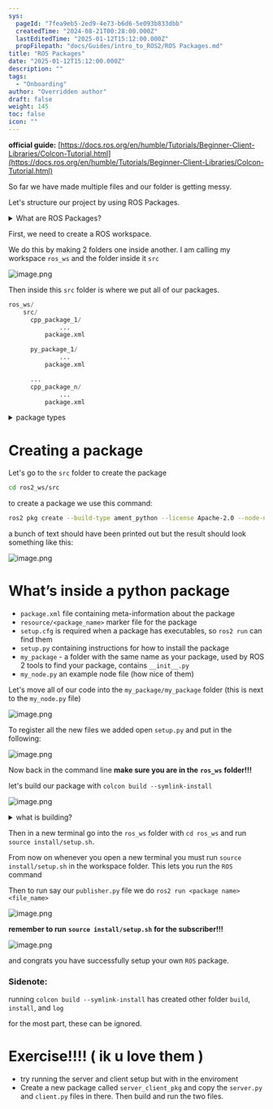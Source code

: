 ```yaml
---
sys:
  pageId: "7fea9eb5-2ed9-4e73-b6d6-5e093b833dbb"
  createdTime: "2024-08-21T00:28:00.000Z"
  lastEditedTime: "2025-01-12T15:12:00.000Z"
  propFilepath: "docs/Guides/intro_to_ROS2/ROS Packages.md"
title: "ROS Packages"
date: "2025-01-12T15:12:00.000Z"
description: ""
tags:
  - "Onboarding"
author: "Overridden author"
draft: false
weight: 145
toc: false
icon: ""
---
```


**official guide:** [https://docs.ros.org/en/humble/Tutorials/Beginner-Client-Libraries/Colcon-Tutorial.html](https://docs.ros.org/en/humble/Tutorials/Beginner-Client-Libraries/Colcon-Tutorial.html)

So far we have made multiple files and our folder is getting messy.

Let's structure our project by using ROS Packages.

<details>

<summary>What are ROS Packages?</summary>

ROS Packages are, as the name implies, packages of code that are highly sharable between ROS developers.

They consist of a folder, `package.xml` file, and source code

```python
      cpp_package_1/
		      ... imagine much code files here ..
          package.xml
```

</details>

First, we need to create a ROS workspace.

We do this by making 2 folders one inside another. I am calling my workspace `ros_ws` and the folder inside it `src`

![image.png](https://prod-files-secure.s3.us-west-2.amazonaws.com/d518164a-d88e-44d1-a4ee-3adb3bd8bce0/70706947-fd18-4537-a67b-e12946812d31/image.png?X-Amz-Algorithm=AWS4-HMAC-SHA256&X-Amz-Content-Sha256=UNSIGNED-PAYLOAD&X-Amz-Credential=ASIAZI2LB466XN4BQQ3H%2F20250217%2Fus-west-2%2Fs3%2Faws4_request&X-Amz-Date=20250217T150806Z&X-Amz-Expires=3600&X-Amz-Security-Token=IQoJb3JpZ2luX2VjEE8aCXVzLXdlc3QtMiJHMEUCIQCYg6ouTMFa%2BFwgeGtJDmcWEpxzz2h%2BPBnOK0yRbRq7VQIgOOYkxuROkqgk014xwfnygirFH%2FY46NgtGDXrbzmOHPYq%2FwMIeBAAGgw2Mzc0MjMxODM4MDUiDD2GQ62BPEP93orxjCrcAwqHAIzlUf7Mmli4pDtCv5IOH%2F9aI3EOBYvnqppVTk%2Bsa0t8%2FhTdXssh4kJOB2f301nCs93URcwxDbUkZI5DbJ6EXq2kxng0ZhEM0cJirEhxNBYfaXe0RsMsraX1sMMnirVf%2Bi13IKdkz8nNi7r2rTRF1lDgTR3MkSw92eIAJZPl0g7C6JiO4LUlUO1YG2MfCS4hSaZHHyumSY7rBDDeLnA9voYwtKby2ossYnFKzLTN8xuQGuHbVb2Fqe8CAOFh7Qi58ZmF%2BBtYelYvOslTUeU%2BLK1iaCHvH4ugZFV%2FP9tAU8%2B5zbocNlubtQXf1SP5aWJP%2BJyRrzG9Kv%2FBnE%2B1O5zYk9ZeQN%2F9M5WlmMepGOw5geHmLNP2%2FMVJHQHHAFaap2NlAc3sPjHCkUv9q56psjkTPbBAlyXZHHdUBKO%2FCUmcGVi9nxU8plYR6V7F8kwZByH2vgrxH2C7Hdvv7%2Bdg7aVJx2WUuv8SpFTfk2qo4MFw4Ymgmts33hYfH0Z4q51elEjtjVa9swEl6QOJBAJv1YbUjuPsOxIBtyf16Rsd%2FnJFJFbTqRI9dpLBsKvO7ZRmBHQYdDNuJPE3dngeldvqrSzDEWANGELKXMaGvDfgiYrc1bh%2FkTjnAZlQ4vsjMMmWzb0GOqUBcepG91SBJOF65Mwzl126Xd8KzTtufJYZ3jgJ%2FFa8DSUt2G1f8WTBGuzQPSFnFCBI%2BTq4LSDuJQE8XjTILDkM5zGJjoYuPR68mAoOt1W6CP%2BUeAxrvclxdVPYVgGZD%2BD5scoLe2ob5cFWE6A8ILXQG%2Bd7bWahdiNHd%2FgDATKnHwu7ho89zPbtpvx2BD4Cu3iWxIjC4F8EdOZNIcxHD4WOeFJ3FEfS&X-Amz-Signature=364685c4ff83938f31bf235113307fb3116041b711602e2c35f50bb48d3a7de3&X-Amz-SignedHeaders=host&x-id=GetObject)

Then inside this `src` folder is where we put all of our packages.

```python
ros_ws/
    src/
      cpp_package_1/
		      ...
          package.xml

      py_package_1/
		      ...
          package.xml

      ...
      cpp_package_n/
		      ...
          package.xml

```

<details>

<summary>package types</summary>

packages can be either `C++` or python.

the intern file structure is different for each but for this guide we will stick to creating python packages

</details>

# Creating a package

Let's go to the `src` folder to create the package

```bash
cd ros2_ws/src
```

to create a package we use this command:

```bash
ros2 pkg create --build-type ament_python --license Apache-2.0 --node-name my_node my_package
```

a bunch of text should have been printed out but the result should look something like this:

![image.png](https://prod-files-secure.s3.us-west-2.amazonaws.com/d518164a-d88e-44d1-a4ee-3adb3bd8bce0/e6cf1e3f-8512-4a3e-b131-079f800bf3e8/image.png?X-Amz-Algorithm=AWS4-HMAC-SHA256&X-Amz-Content-Sha256=UNSIGNED-PAYLOAD&X-Amz-Credential=ASIAZI2LB466XN4BQQ3H%2F20250217%2Fus-west-2%2Fs3%2Faws4_request&X-Amz-Date=20250217T150806Z&X-Amz-Expires=3600&X-Amz-Security-Token=IQoJb3JpZ2luX2VjEE8aCXVzLXdlc3QtMiJHMEUCIQCYg6ouTMFa%2BFwgeGtJDmcWEpxzz2h%2BPBnOK0yRbRq7VQIgOOYkxuROkqgk014xwfnygirFH%2FY46NgtGDXrbzmOHPYq%2FwMIeBAAGgw2Mzc0MjMxODM4MDUiDD2GQ62BPEP93orxjCrcAwqHAIzlUf7Mmli4pDtCv5IOH%2F9aI3EOBYvnqppVTk%2Bsa0t8%2FhTdXssh4kJOB2f301nCs93URcwxDbUkZI5DbJ6EXq2kxng0ZhEM0cJirEhxNBYfaXe0RsMsraX1sMMnirVf%2Bi13IKdkz8nNi7r2rTRF1lDgTR3MkSw92eIAJZPl0g7C6JiO4LUlUO1YG2MfCS4hSaZHHyumSY7rBDDeLnA9voYwtKby2ossYnFKzLTN8xuQGuHbVb2Fqe8CAOFh7Qi58ZmF%2BBtYelYvOslTUeU%2BLK1iaCHvH4ugZFV%2FP9tAU8%2B5zbocNlubtQXf1SP5aWJP%2BJyRrzG9Kv%2FBnE%2B1O5zYk9ZeQN%2F9M5WlmMepGOw5geHmLNP2%2FMVJHQHHAFaap2NlAc3sPjHCkUv9q56psjkTPbBAlyXZHHdUBKO%2FCUmcGVi9nxU8plYR6V7F8kwZByH2vgrxH2C7Hdvv7%2Bdg7aVJx2WUuv8SpFTfk2qo4MFw4Ymgmts33hYfH0Z4q51elEjtjVa9swEl6QOJBAJv1YbUjuPsOxIBtyf16Rsd%2FnJFJFbTqRI9dpLBsKvO7ZRmBHQYdDNuJPE3dngeldvqrSzDEWANGELKXMaGvDfgiYrc1bh%2FkTjnAZlQ4vsjMMmWzb0GOqUBcepG91SBJOF65Mwzl126Xd8KzTtufJYZ3jgJ%2FFa8DSUt2G1f8WTBGuzQPSFnFCBI%2BTq4LSDuJQE8XjTILDkM5zGJjoYuPR68mAoOt1W6CP%2BUeAxrvclxdVPYVgGZD%2BD5scoLe2ob5cFWE6A8ILXQG%2Bd7bWahdiNHd%2FgDATKnHwu7ho89zPbtpvx2BD4Cu3iWxIjC4F8EdOZNIcxHD4WOeFJ3FEfS&X-Amz-Signature=a739ec74635f3ef2d40de7a57db0989cfa4d6fe7635dad150f997d338e7d02a3&X-Amz-SignedHeaders=host&x-id=GetObject)

# What’s inside a python package

- `package.xml` file containing meta-information about the package
- `resource/<package_name>` marker file for the package
- `setup.cfg` is required when a package has executables, so `ros2 run` can find them
- `setup.py` containing instructions for how to install the package
- `my_package` - a folder with the same name as your package, used by ROS 2 tools to find your package, contains `__init__.py`
- `my_node.py` an example node file (how nice of them)

Let's move all of our code into the `my_package/my_package` folder (this is next to the `my_node.py` file)

![image.png](https://prod-files-secure.s3.us-west-2.amazonaws.com/d518164a-d88e-44d1-a4ee-3adb3bd8bce0/9ce58f11-0da9-4d3e-b86d-506a9685d378/image.png?X-Amz-Algorithm=AWS4-HMAC-SHA256&X-Amz-Content-Sha256=UNSIGNED-PAYLOAD&X-Amz-Credential=ASIAZI2LB466XN4BQQ3H%2F20250217%2Fus-west-2%2Fs3%2Faws4_request&X-Amz-Date=20250217T150806Z&X-Amz-Expires=3600&X-Amz-Security-Token=IQoJb3JpZ2luX2VjEE8aCXVzLXdlc3QtMiJHMEUCIQCYg6ouTMFa%2BFwgeGtJDmcWEpxzz2h%2BPBnOK0yRbRq7VQIgOOYkxuROkqgk014xwfnygirFH%2FY46NgtGDXrbzmOHPYq%2FwMIeBAAGgw2Mzc0MjMxODM4MDUiDD2GQ62BPEP93orxjCrcAwqHAIzlUf7Mmli4pDtCv5IOH%2F9aI3EOBYvnqppVTk%2Bsa0t8%2FhTdXssh4kJOB2f301nCs93URcwxDbUkZI5DbJ6EXq2kxng0ZhEM0cJirEhxNBYfaXe0RsMsraX1sMMnirVf%2Bi13IKdkz8nNi7r2rTRF1lDgTR3MkSw92eIAJZPl0g7C6JiO4LUlUO1YG2MfCS4hSaZHHyumSY7rBDDeLnA9voYwtKby2ossYnFKzLTN8xuQGuHbVb2Fqe8CAOFh7Qi58ZmF%2BBtYelYvOslTUeU%2BLK1iaCHvH4ugZFV%2FP9tAU8%2B5zbocNlubtQXf1SP5aWJP%2BJyRrzG9Kv%2FBnE%2B1O5zYk9ZeQN%2F9M5WlmMepGOw5geHmLNP2%2FMVJHQHHAFaap2NlAc3sPjHCkUv9q56psjkTPbBAlyXZHHdUBKO%2FCUmcGVi9nxU8plYR6V7F8kwZByH2vgrxH2C7Hdvv7%2Bdg7aVJx2WUuv8SpFTfk2qo4MFw4Ymgmts33hYfH0Z4q51elEjtjVa9swEl6QOJBAJv1YbUjuPsOxIBtyf16Rsd%2FnJFJFbTqRI9dpLBsKvO7ZRmBHQYdDNuJPE3dngeldvqrSzDEWANGELKXMaGvDfgiYrc1bh%2FkTjnAZlQ4vsjMMmWzb0GOqUBcepG91SBJOF65Mwzl126Xd8KzTtufJYZ3jgJ%2FFa8DSUt2G1f8WTBGuzQPSFnFCBI%2BTq4LSDuJQE8XjTILDkM5zGJjoYuPR68mAoOt1W6CP%2BUeAxrvclxdVPYVgGZD%2BD5scoLe2ob5cFWE6A8ILXQG%2Bd7bWahdiNHd%2FgDATKnHwu7ho89zPbtpvx2BD4Cu3iWxIjC4F8EdOZNIcxHD4WOeFJ3FEfS&X-Amz-Signature=55d56cf5f52369fb16fef3fa4a29876493d8c71224be4efd9ec900c8534d9e0e&X-Amz-SignedHeaders=host&x-id=GetObject)

To register all the new files we added open `setup.py` and put in the following:

![image.png](https://prod-files-secure.s3.us-west-2.amazonaws.com/d518164a-d88e-44d1-a4ee-3adb3bd8bce0/1cd7c262-4cae-4496-9d75-c178537d24a2/image.png?X-Amz-Algorithm=AWS4-HMAC-SHA256&X-Amz-Content-Sha256=UNSIGNED-PAYLOAD&X-Amz-Credential=ASIAZI2LB466XN4BQQ3H%2F20250217%2Fus-west-2%2Fs3%2Faws4_request&X-Amz-Date=20250217T150806Z&X-Amz-Expires=3600&X-Amz-Security-Token=IQoJb3JpZ2luX2VjEE8aCXVzLXdlc3QtMiJHMEUCIQCYg6ouTMFa%2BFwgeGtJDmcWEpxzz2h%2BPBnOK0yRbRq7VQIgOOYkxuROkqgk014xwfnygirFH%2FY46NgtGDXrbzmOHPYq%2FwMIeBAAGgw2Mzc0MjMxODM4MDUiDD2GQ62BPEP93orxjCrcAwqHAIzlUf7Mmli4pDtCv5IOH%2F9aI3EOBYvnqppVTk%2Bsa0t8%2FhTdXssh4kJOB2f301nCs93URcwxDbUkZI5DbJ6EXq2kxng0ZhEM0cJirEhxNBYfaXe0RsMsraX1sMMnirVf%2Bi13IKdkz8nNi7r2rTRF1lDgTR3MkSw92eIAJZPl0g7C6JiO4LUlUO1YG2MfCS4hSaZHHyumSY7rBDDeLnA9voYwtKby2ossYnFKzLTN8xuQGuHbVb2Fqe8CAOFh7Qi58ZmF%2BBtYelYvOslTUeU%2BLK1iaCHvH4ugZFV%2FP9tAU8%2B5zbocNlubtQXf1SP5aWJP%2BJyRrzG9Kv%2FBnE%2B1O5zYk9ZeQN%2F9M5WlmMepGOw5geHmLNP2%2FMVJHQHHAFaap2NlAc3sPjHCkUv9q56psjkTPbBAlyXZHHdUBKO%2FCUmcGVi9nxU8plYR6V7F8kwZByH2vgrxH2C7Hdvv7%2Bdg7aVJx2WUuv8SpFTfk2qo4MFw4Ymgmts33hYfH0Z4q51elEjtjVa9swEl6QOJBAJv1YbUjuPsOxIBtyf16Rsd%2FnJFJFbTqRI9dpLBsKvO7ZRmBHQYdDNuJPE3dngeldvqrSzDEWANGELKXMaGvDfgiYrc1bh%2FkTjnAZlQ4vsjMMmWzb0GOqUBcepG91SBJOF65Mwzl126Xd8KzTtufJYZ3jgJ%2FFa8DSUt2G1f8WTBGuzQPSFnFCBI%2BTq4LSDuJQE8XjTILDkM5zGJjoYuPR68mAoOt1W6CP%2BUeAxrvclxdVPYVgGZD%2BD5scoLe2ob5cFWE6A8ILXQG%2Bd7bWahdiNHd%2FgDATKnHwu7ho89zPbtpvx2BD4Cu3iWxIjC4F8EdOZNIcxHD4WOeFJ3FEfS&X-Amz-Signature=6d3034e84b581392ae2b133d3a6810290343b50bc6e994cefab789646c2045a7&X-Amz-SignedHeaders=host&x-id=GetObject)

Now back in the command line **make sure you are in the** **`ros_ws`** **folder!!!**

let's build our package with `colcon build --symlink-install`

![image.png](https://prod-files-secure.s3.us-west-2.amazonaws.com/d518164a-d88e-44d1-a4ee-3adb3bd8bce0/2f2a0d27-b173-48fd-b189-5f5c0ce65619/image.png?X-Amz-Algorithm=AWS4-HMAC-SHA256&X-Amz-Content-Sha256=UNSIGNED-PAYLOAD&X-Amz-Credential=ASIAZI2LB466XN4BQQ3H%2F20250217%2Fus-west-2%2Fs3%2Faws4_request&X-Amz-Date=20250217T150806Z&X-Amz-Expires=3600&X-Amz-Security-Token=IQoJb3JpZ2luX2VjEE8aCXVzLXdlc3QtMiJHMEUCIQCYg6ouTMFa%2BFwgeGtJDmcWEpxzz2h%2BPBnOK0yRbRq7VQIgOOYkxuROkqgk014xwfnygirFH%2FY46NgtGDXrbzmOHPYq%2FwMIeBAAGgw2Mzc0MjMxODM4MDUiDD2GQ62BPEP93orxjCrcAwqHAIzlUf7Mmli4pDtCv5IOH%2F9aI3EOBYvnqppVTk%2Bsa0t8%2FhTdXssh4kJOB2f301nCs93URcwxDbUkZI5DbJ6EXq2kxng0ZhEM0cJirEhxNBYfaXe0RsMsraX1sMMnirVf%2Bi13IKdkz8nNi7r2rTRF1lDgTR3MkSw92eIAJZPl0g7C6JiO4LUlUO1YG2MfCS4hSaZHHyumSY7rBDDeLnA9voYwtKby2ossYnFKzLTN8xuQGuHbVb2Fqe8CAOFh7Qi58ZmF%2BBtYelYvOslTUeU%2BLK1iaCHvH4ugZFV%2FP9tAU8%2B5zbocNlubtQXf1SP5aWJP%2BJyRrzG9Kv%2FBnE%2B1O5zYk9ZeQN%2F9M5WlmMepGOw5geHmLNP2%2FMVJHQHHAFaap2NlAc3sPjHCkUv9q56psjkTPbBAlyXZHHdUBKO%2FCUmcGVi9nxU8plYR6V7F8kwZByH2vgrxH2C7Hdvv7%2Bdg7aVJx2WUuv8SpFTfk2qo4MFw4Ymgmts33hYfH0Z4q51elEjtjVa9swEl6QOJBAJv1YbUjuPsOxIBtyf16Rsd%2FnJFJFbTqRI9dpLBsKvO7ZRmBHQYdDNuJPE3dngeldvqrSzDEWANGELKXMaGvDfgiYrc1bh%2FkTjnAZlQ4vsjMMmWzb0GOqUBcepG91SBJOF65Mwzl126Xd8KzTtufJYZ3jgJ%2FFa8DSUt2G1f8WTBGuzQPSFnFCBI%2BTq4LSDuJQE8XjTILDkM5zGJjoYuPR68mAoOt1W6CP%2BUeAxrvclxdVPYVgGZD%2BD5scoLe2ob5cFWE6A8ILXQG%2Bd7bWahdiNHd%2FgDATKnHwu7ho89zPbtpvx2BD4Cu3iWxIjC4F8EdOZNIcxHD4WOeFJ3FEfS&X-Amz-Signature=0b52ca261e54fb9b7221c1407720d9a74f40c2d6f8ef7cbb34b0258e28e1435e&X-Amz-SignedHeaders=host&x-id=GetObject)

<details>

<summary>what is building?</summary>

if you are a CS major at Rose-Hulman you will learn the answer to this in CSSE132

but TLDR; is it combines all the code files into one program that can be run easily 

</details>

Then in a new terminal go into the `ros_ws` folder with `cd ros_ws` and run `source install/setup.sh`. 

From now on whenever you open a new terminal you must run `source install/setup.sh` in the workspace folder. This lets you run the `ROS` command

Then to run say our `publisher.py` file we do `ros2 run <package name> <file_name>`

![image.png](https://prod-files-secure.s3.us-west-2.amazonaws.com/d518164a-d88e-44d1-a4ee-3adb3bd8bce0/4f4b1219-3a44-4632-aa0a-ce3471699f59/image.png?X-Amz-Algorithm=AWS4-HMAC-SHA256&X-Amz-Content-Sha256=UNSIGNED-PAYLOAD&X-Amz-Credential=ASIAZI2LB466XN4BQQ3H%2F20250217%2Fus-west-2%2Fs3%2Faws4_request&X-Amz-Date=20250217T150806Z&X-Amz-Expires=3600&X-Amz-Security-Token=IQoJb3JpZ2luX2VjEE8aCXVzLXdlc3QtMiJHMEUCIQCYg6ouTMFa%2BFwgeGtJDmcWEpxzz2h%2BPBnOK0yRbRq7VQIgOOYkxuROkqgk014xwfnygirFH%2FY46NgtGDXrbzmOHPYq%2FwMIeBAAGgw2Mzc0MjMxODM4MDUiDD2GQ62BPEP93orxjCrcAwqHAIzlUf7Mmli4pDtCv5IOH%2F9aI3EOBYvnqppVTk%2Bsa0t8%2FhTdXssh4kJOB2f301nCs93URcwxDbUkZI5DbJ6EXq2kxng0ZhEM0cJirEhxNBYfaXe0RsMsraX1sMMnirVf%2Bi13IKdkz8nNi7r2rTRF1lDgTR3MkSw92eIAJZPl0g7C6JiO4LUlUO1YG2MfCS4hSaZHHyumSY7rBDDeLnA9voYwtKby2ossYnFKzLTN8xuQGuHbVb2Fqe8CAOFh7Qi58ZmF%2BBtYelYvOslTUeU%2BLK1iaCHvH4ugZFV%2FP9tAU8%2B5zbocNlubtQXf1SP5aWJP%2BJyRrzG9Kv%2FBnE%2B1O5zYk9ZeQN%2F9M5WlmMepGOw5geHmLNP2%2FMVJHQHHAFaap2NlAc3sPjHCkUv9q56psjkTPbBAlyXZHHdUBKO%2FCUmcGVi9nxU8plYR6V7F8kwZByH2vgrxH2C7Hdvv7%2Bdg7aVJx2WUuv8SpFTfk2qo4MFw4Ymgmts33hYfH0Z4q51elEjtjVa9swEl6QOJBAJv1YbUjuPsOxIBtyf16Rsd%2FnJFJFbTqRI9dpLBsKvO7ZRmBHQYdDNuJPE3dngeldvqrSzDEWANGELKXMaGvDfgiYrc1bh%2FkTjnAZlQ4vsjMMmWzb0GOqUBcepG91SBJOF65Mwzl126Xd8KzTtufJYZ3jgJ%2FFa8DSUt2G1f8WTBGuzQPSFnFCBI%2BTq4LSDuJQE8XjTILDkM5zGJjoYuPR68mAoOt1W6CP%2BUeAxrvclxdVPYVgGZD%2BD5scoLe2ob5cFWE6A8ILXQG%2Bd7bWahdiNHd%2FgDATKnHwu7ho89zPbtpvx2BD4Cu3iWxIjC4F8EdOZNIcxHD4WOeFJ3FEfS&X-Amz-Signature=8b6cb776096d1e6710218a22ce736a90a86ed5f094be616724dd831b3a4eaac4&X-Amz-SignedHeaders=host&x-id=GetObject)

**remember to run** **`source install/setup.sh`** **for the subscriber!!!**

![image.png](https://prod-files-secure.s3.us-west-2.amazonaws.com/d518164a-d88e-44d1-a4ee-3adb3bd8bce0/02121119-dad4-49ec-8356-c956108b4243/image.png?X-Amz-Algorithm=AWS4-HMAC-SHA256&X-Amz-Content-Sha256=UNSIGNED-PAYLOAD&X-Amz-Credential=ASIAZI2LB466XN4BQQ3H%2F20250217%2Fus-west-2%2Fs3%2Faws4_request&X-Amz-Date=20250217T150806Z&X-Amz-Expires=3600&X-Amz-Security-Token=IQoJb3JpZ2luX2VjEE8aCXVzLXdlc3QtMiJHMEUCIQCYg6ouTMFa%2BFwgeGtJDmcWEpxzz2h%2BPBnOK0yRbRq7VQIgOOYkxuROkqgk014xwfnygirFH%2FY46NgtGDXrbzmOHPYq%2FwMIeBAAGgw2Mzc0MjMxODM4MDUiDD2GQ62BPEP93orxjCrcAwqHAIzlUf7Mmli4pDtCv5IOH%2F9aI3EOBYvnqppVTk%2Bsa0t8%2FhTdXssh4kJOB2f301nCs93URcwxDbUkZI5DbJ6EXq2kxng0ZhEM0cJirEhxNBYfaXe0RsMsraX1sMMnirVf%2Bi13IKdkz8nNi7r2rTRF1lDgTR3MkSw92eIAJZPl0g7C6JiO4LUlUO1YG2MfCS4hSaZHHyumSY7rBDDeLnA9voYwtKby2ossYnFKzLTN8xuQGuHbVb2Fqe8CAOFh7Qi58ZmF%2BBtYelYvOslTUeU%2BLK1iaCHvH4ugZFV%2FP9tAU8%2B5zbocNlubtQXf1SP5aWJP%2BJyRrzG9Kv%2FBnE%2B1O5zYk9ZeQN%2F9M5WlmMepGOw5geHmLNP2%2FMVJHQHHAFaap2NlAc3sPjHCkUv9q56psjkTPbBAlyXZHHdUBKO%2FCUmcGVi9nxU8plYR6V7F8kwZByH2vgrxH2C7Hdvv7%2Bdg7aVJx2WUuv8SpFTfk2qo4MFw4Ymgmts33hYfH0Z4q51elEjtjVa9swEl6QOJBAJv1YbUjuPsOxIBtyf16Rsd%2FnJFJFbTqRI9dpLBsKvO7ZRmBHQYdDNuJPE3dngeldvqrSzDEWANGELKXMaGvDfgiYrc1bh%2FkTjnAZlQ4vsjMMmWzb0GOqUBcepG91SBJOF65Mwzl126Xd8KzTtufJYZ3jgJ%2FFa8DSUt2G1f8WTBGuzQPSFnFCBI%2BTq4LSDuJQE8XjTILDkM5zGJjoYuPR68mAoOt1W6CP%2BUeAxrvclxdVPYVgGZD%2BD5scoLe2ob5cFWE6A8ILXQG%2Bd7bWahdiNHd%2FgDATKnHwu7ho89zPbtpvx2BD4Cu3iWxIjC4F8EdOZNIcxHD4WOeFJ3FEfS&X-Amz-Signature=8f9d2a5601e0ddbf6abb3509f719806112d424f7ac9c4cf6377ee5e25b39188e&X-Amz-SignedHeaders=host&x-id=GetObject)

and congrats you have successfully setup your own `ROS` package.

### Sidenote:

running `colcon build --symlink-install` has created other folder `build`, `install`, and `log`

for the most part, these can be ignored.

# Exercise!!!! ( ik u love them )

- try running the server and client setup but with in the enviroment
- Create a new package called `server_client_pkg` and copy the `server.py` and `client.py` files in there. Then build and run the two files.
